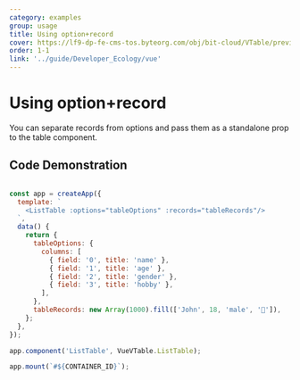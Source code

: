 ```yaml
---
category: examples
group: usage
title: Using option+record
cover: https://lf9-dp-fe-cms-tos.byteorg.com/obj/bit-cloud/VTable/preview/vue-default.png
order: 1-1
link: '../guide/Developer_Ecology/vue'
---
```


# Using option+record

You can separate records from options and pass them as a standalone prop to the table component.

## Code Demonstration

```javascript livedemo template=vtable-vue

const app = createApp({
  template: `
    <ListTable :options="tableOptions" :records="tableRecords"/>
  `,
  data() {
    return {
      tableOptions: {
        columns: [
          { field: '0', title: 'name' },
          { field: '1', title: 'age' },
          { field: '2', title: 'gender' },
          { field: '3', title: 'hobby' },
        ],
      },
      tableRecords: new Array(1000).fill(['John', 18, 'male', '🏀']),
    };
  },
});

app.component('ListTable', VueVTable.ListTable);

app.mount(`#${CONTAINER_ID}`);